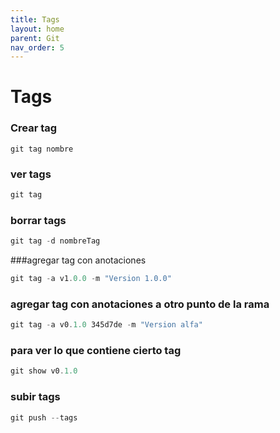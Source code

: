 ```yaml
---
title: Tags
layout: home
parent: Git
nav_order: 5
---
```


# Tags

### Crear tag

```terminal
git tag nombre
```

### ver tags

```powershell
git tag
```

### borrar tags

```powershell
git tag -d nombreTag
```

###agregar tag con anotaciones

```powershell
git tag -a v1.0.0 -m "Version 1.0.0"
```

### agregar tag con anotaciones a otro punto de la rama

```powershell
git tag -a v0.1.0 345d7de -m "Version alfa"
```

### para ver lo que contiene cierto tag

```powershell
git show v0.1.0
```
### subir tags

```powershell
git push --tags
```